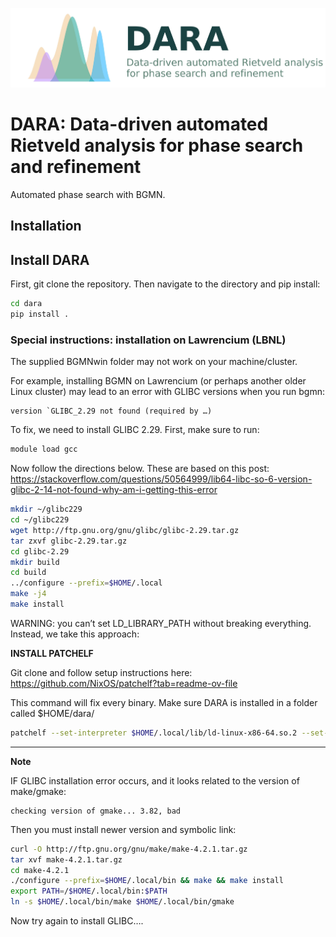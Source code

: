 ![DARA logo](logo/dara.jpg)

# DARA: Data-driven automated Rietveld analysis for phase search and refinement

Automated phase search with BGMN.

## Installation

## Install DARA

First, git clone the repository. Then navigate to the directory and pip install:

```bash
cd dara
pip install .
```


### Special instructions: installation on Lawrencium (LBNL)

The supplied BGMNwin folder may not work on your machine/cluster.

For example, installing BGMN on Lawrencium (or perhaps another older Linux cluster) may lead to an error with GLIBC versions when you run bgmn:

    version `GLIBC_2.29 not found (required by …)

To fix, we need to install GLIBC 2.29. First, make sure to run:

```bash
module load gcc
```

Now follow the directions below. These are based on this post:
<https://stackoverflow.com/questions/50564999/lib64-libc-so-6-version-glibc-2-14-not-found-why-am-i-getting-this-error>

```bash
mkdir ~/glibc229
cd ~/glibc229
wget http://ftp.gnu.org/gnu/glibc/glibc-2.29.tar.gz
tar zxvf glibc-2.29.tar.gz
cd glibc-2.29
mkdir build
cd build
../configure --prefix=$HOME/.local
make -j4
make install
```

WARNING: you can’t set LD_LIBRARY_PATH without breaking everything. Instead, we take this approach:

**INSTALL PATCHELF**

Git clone and follow setup instructions here: <https://github.com/NixOS/patchelf?tab=readme-ov-file>

This command will fix every binary. Make sure DARA is installed in a folder called $HOME/dara/

```bash
patchelf --set-interpreter $HOME/.local/lib/ld-linux-x86-64.so.2 --set-rpath $HOME/.local/lib/ $HOME/dara/dara/src/dara/bgmn/BGMNwin/bgmn && patchelf --set-interpreter $HOME/.local/lib/ld-linux-x86-64.so.2 --set-rpath $HOME/.local/lib/ $HOME/dara/dara/src/dara/bgmn/BGMNwin/eflech && patchelf --set-interpreter $HOME/.local/lib/ld-linux-x86-64.so.2 --set-rpath $HOME/.local/lib/ $HOME/dara/dara/src/dara/bgmn/BGMNwin/geomet && patchelf --set-interpreter $HOME/.local/lib/ld-linux-x86-64.so.2 --set-rpath $HOME/.local/lib/ $HOME/dara/dara/src/dara/bgmn/BGMNwin/gertest && patchelf --set-interpreter $HOME/.local/lib/ld-linux-x86-64.so.2 --set-rpath $HOME/.local/lib/ $HOME/dara/dara/src/dara/bgmn/BGMNwin/index && patchelf --set-interpreter $HOME/.local/lib/ld-linux-x86-64.so.2 --set-rpath $HOME/.local/lib/ $HOME/dara/dara/src/dara/bgmn/BGMNwin/lamtest && patchelf --set-interpreter $HOME/.local/lib/ld-linux-x86-64.so.2 --set-rpath $HOME/.local/lib/ $HOME/dara/dara/src/dara/bgmn/BGMNwin/makegeq && patchelf --set-interpreter $HOME/.local/lib/ld-linux-x86-64.so.2 --set-rpath $HOME/.local/lib/ $HOME/dara/dara/src/dara/bgmn/BGMNwin/output && patchelf --set-interpreter $HOME/.local/lib/ld-linux-x86-64.so.2 --set-rpath $HOME/.local/lib/ $HOME/dara/dara/src/dara/bgmn/BGMNwin/plot1 && patchelf --set-interpreter $HOME/.local/lib/ld-linux-x86-64.so.2 --set-rpath $HOME/.local/lib/ $HOME/dara/dara/src/dara/bgmn/BGMNwin/spacegrp && patchelf --set-interpreter $HOME/.local/lib/ld-linux-x86-64.so.2 --set-rpath $HOME/.local/lib/ $HOME/dara/dara/src/dara/bgmn/BGMNwin/teil && patchelf --set-interpreter $HOME/.local/lib/ld-linux-x86-64.so.2 --set-rpath $HOME/.local/lib/ $HOME/dara/dara/src/dara/bgmn/BGMNwin/verzerr
```

---
**Note**

IF GLIBC installation error occurs, and it looks related to the version of make/gmake:

    checking version of gmake... 3.82, bad

Then you must install newer version and symbolic link:

```bash
curl -O http://ftp.gnu.org/gnu/make/make-4.2.1.tar.gz
tar xvf make-4.2.1.tar.gz
cd make-4.2.1
./configure --prefix=$HOME/.local/bin && make && make install
export PATH=/$HOME/.local/bin:$PATH
ln -s $HOME/.local/bin/make $HOME/.local/bin/gmake
```

Now try again to install GLIBC….
